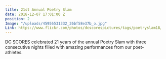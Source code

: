 ```yaml
---
title: 21st Annual Poetry Slam
date: 2018-12-07 17:01:00 Z
position: 2
Image: "/uploads/45956531332_26bf58e37b_o.jpg"
Link: https://www.flickr.com/photos/dcscorespictures/tags/poetryslam18/
---
```


DC SCORES celebrated 21 years of the annual Poetry Slam with three consecutive nights filled with amazing performances from our poet-athletes.